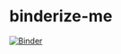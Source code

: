 # binderize-me

[![Binder](https://mybinder.org/badge_logo.svg)](https://mybinder.org/v2/gh/pherterich/binderize-me/master)
